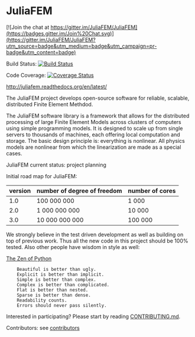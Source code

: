 # JuliaFEM 

[![Join the chat at https://gitter.im/JuliaFEM/JuliaFEM](https://badges.gitter.im/Join%20Chat.svg)](https://gitter.im/JuliaFEM/JuliaFEM?utm_source=badge&utm_medium=badge&utm_campaign=pr-badge&utm_content=badge)

Build Status: [![Build Status](https://travis-ci.org/JuliaFEM/JuliaFEM.svg?branch=master)](https://travis-ci.org/JuliaFEM/JuliaFEM)

Code Coverage: [![Coverage Status](https://coveralls.io/repos/JuliaFEM/JuliaFEM/badge.svg?branch=master)](https://coveralls.io/r/JuliaFEM/JuliaFEM?branch=master)

http://juliafem.readthedocs.org/en/latest/

The JuliaFEM project develops open-source software for reliable, scalable, distributed Finite Element Methdod.

The JuliaFEM software library is a framework that allows for the distributed processing of large Finite Element Models across clusters of computers using simple programming models. It is designed to scale up from single servers to thousands of machines, each offering local computation and storage. The basic design principle is: everything is nonlinear. All physics models are nonlinear from which the linearization are made as a special cases. 

JuliaFEM current status: project planning

Initial road map for JuliaFEM:

version | number of degree of freedom | number of cores
----------|-----------------------------------------|----------------------
1.0 | 100 000 000 | 1 000
2.0 | 1 000 000 000 | 10 000
3.0 | 10 000 000 000 | 100 000

We strongly believe in the test driven development as well as building on top of previous work. Thus all the new code in this project should be 100% tested. Also other people have wisdom in style as well:

[The Zen of Python](https://www.python.org/dev/peps/pep-0020/)
```
    Beautiful is better than ugly.
    Explicit is better than implicit.
    Simple is better than complex.
    Complex is better than complicated.
    Flat is better than nested.
    Sparse is better than dense.
    Readability counts.
    Errors should never pass silently.
```

Interested in participating? Please start by reading  [CONTRIBUTING.md](https://github.com/JuliaFEM/JuliaFEM/blob/master/CONTRIBUTING.md).

Contributors: see [contributors](https://github.com/JuliaFEM/JuliaFEM/blob/master/contributors)
